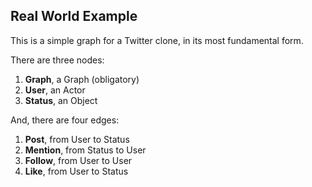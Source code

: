 ## Real World Example

This is a simple graph for a Twitter clone, in its most fundamental form.

There are three nodes:
1. **Graph**, a Graph (obligatory)
2. **User**, an Actor
3. **Status**, an Object

And, there are four edges:
1. **Post**, from User to Status
2. **Mention**, from Status to User
3. **Follow**, from User to User
4. **Like**, from User to Status